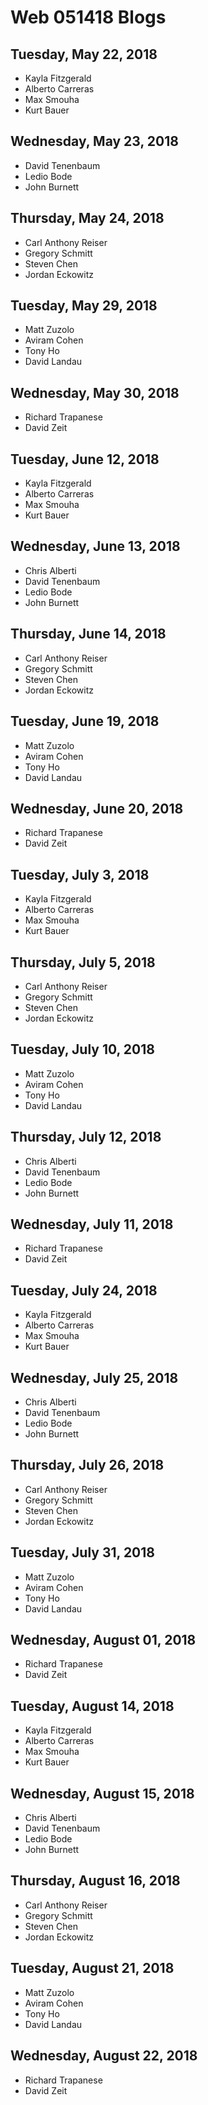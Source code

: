 
# Web 051418 Blogs

## Tuesday, May 22, 2018
* Kayla Fitzgerald
* Alberto Carreras
* Max	Smouha
* Kurt Bauer

## Wednesday, May 23, 2018
* David Tenenbaum
* Ledio Bode
* John Burnett

## Thursday, May 24, 2018
* Carl Anthony Reiser
* Gregory Schmitt
* Steven Chen
* Jordan Eckowitz

## Tuesday, May 29, 2018
* Matt Zuzolo
* Aviram Cohen
* Tony Ho
* David Landau

## Wednesday, May 30, 2018
* Richard	Trapanese
* David Zeit

## Tuesday, June 12, 2018
* Kayla	Fitzgerald
* Alberto	Carreras
* Max	Smouha
* Kurt Bauer

## Wednesday, June 13, 2018
* Chris	Alberti
* David	Tenenbaum
* Ledio	Bode
* John Burnett

## Thursday, June 14, 2018
* Carl Anthony Reiser
* Gregory	Schmitt
* Steven Chen
* Jordan Eckowitz

## Tuesday, June 19, 2018
* Matt Zuzolo
* Aviram Cohen
* Tony Ho
* David Landau

## Wednesday, June 20, 2018
* Richard	Trapanese
* David Zeit

## Tuesday, July 3, 2018
* Kayla	Fitzgerald
* Alberto	Carreras
* Max	Smouha
* Kurt Bauer

## Thursday, July 5, 2018
* Carl Anthony Reiser
* Gregory	Schmitt
* Steven Chen
* Jordan Eckowitz

## Tuesday, July 10, 2018
* Matt Zuzolo
* Aviram Cohen
* Tony Ho
* David Landau

## Thursday, July 12, 2018
* Chris	Alberti
* David	Tenenbaum
* Ledio	Bode
* John Burnett

## Wednesday, July 11, 2018
* Richard	Trapanese
* David Zeit

## Tuesday, July 24, 2018
* Kayla	Fitzgerald
* Alberto	Carreras
* Max	Smouha
* Kurt Bauer

## Wednesday, July 25, 2018
* Chris	Alberti
* David	Tenenbaum
* Ledio	Bode
* John Burnett

## Thursday, July 26, 2018
* Carl Anthony Reiser
* Gregory	Schmitt
* Steven Chen
* Jordan Eckowitz

## Tuesday, July 31, 2018
* Matt Zuzolo
* Aviram Cohen
* Tony Ho
* David Landau

## Wednesday, August 01, 2018
* Richard	Trapanese
* David Zeit

## Tuesday, August 14, 2018
* Kayla	Fitzgerald
* Alberto	Carreras
* Max	Smouha
* Kurt Bauer

## Wednesday, August 15, 2018
* Chris	Alberti
* David	Tenenbaum
* Ledio	Bode
* John Burnett

## Thursday, August 16, 2018
* Carl Anthony Reiser
* Gregory	Schmitt
* Steven Chen
* Jordan Eckowitz

## Tuesday, August 21, 2018
* Matt Zuzolo
* Aviram Cohen
* Tony Ho
* David Landau

## Wednesday, August 22, 2018
* Richard	Trapanese
* David Zeit
